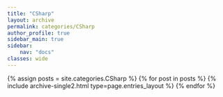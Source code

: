 ```yaml
---
title: "CSharp"
layout: archive
permalink: categories/CSharp
author_profile: true
sidebar_main: true
sidebar:
    nav: "docs"
classes: wide
---
```


{% assign posts = site.categories.CSharp %}
{% for post in posts %} {% include archive-single2.html type=page.entries_layout %} {% endfor %}